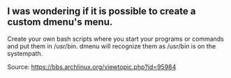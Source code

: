 
## I was wondering if it is possible to create a custom dmenu's menu.

Create your own bash scripts where you start your programs or commands and put them in /usr/bin. dmenu will recognize them as /usr/bin is on the systempath.

Source: https://bbs.archlinux.org/viewtopic.php?id=95984
